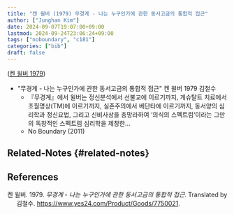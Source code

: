 ```yaml
---
title: "켄 윌버 (1979) 무경계 - 나는 누구인가에 관한 동서고금의 통합적 접근"
author: ["Junghan Kim"]
date: 2024-09-07T19:07:00+09:00
lastmod: 2024-09-24T23:06:24+09:00
tags: ["noboundary", "c181"]
categories: ["bib"]
draft: false
---
```


(<a href="#citeproc_bib_item_1">켄 윌버 1979</a>)

-   "무경계 - 나는 누구인가에 관한 동서고금의 통합적 접근" 켄 윌버 1979 김철수
    -   『무경계』에서 윌버는 정신분석에서 선불교에 이르기까지, 게슈탈트 치료에서 초월명상(TM)에 이르기까지, 실존주의에서 베단타에 이르기까지, 동서양의 심리학과 정신요법, 그리고 신비사상을 총망라하여 ‘의식의 스펙트럼‘이라는 그만의 독창적인 스펙트럼 심리학을 제창한...
    -   No Boundary (2011)


## Related-Notes {#related-notes}

## References

<style>.csl-entry{text-indent: -1.5em; margin-left: 1.5em;}</style><div class="csl-bib-body">
  <div class="csl-entry"><a id="citeproc_bib_item_1"></a>켄 윌버. 1979. <i>무경계 - 나는 누구인가에 관한 동서고금의 통합적 접근</i>. Translated by 김철수. <a href="https://www.yes24.com/Product/Goods/7750021">https://www.yes24.com/Product/Goods/7750021</a>.</div>
</div>
